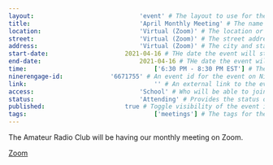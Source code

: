 ```yaml
---
layout:								'event' # The layout to use for the event page. This should never be changed.
title:								'April Monthly Meeting' # The name of the event.
location:							'Virtual (Zoom)' # The location or building of the event.
street:								'Virtual (Zoom)' # The street address of the event.
address:							'Virtual (Zoom)' # The city and state of the event.
start-date:						2021-04-16 # THe date the event will start. YYYY-MM-DD.
end-date:							2021-04-16 # THe date the event will end. YYYY-MM-DD.
time:									['6:30 PM - 8:30 PM EST'] # The time range of the event. Does not include travel. An array of times for multi-day events.
ninerengage-id:				'6671755' # An event id for the event on NinerEngage. Optional.
link:									'' # An external link to the event. Optional.
access:								'School' # Who will be able to join us for the event. Values: 'Club', 'School', or 'Public'.
status:								'Attending' # Provides the status of the event. Values: 'Attending', 'Planned', 'Cancelled'.
published:						true # Toggle visibility of the event in feeds.
tags:									['meetings'] # The tags for the event.
---
```



The Amateur Radio Club will be having our monthly meeting on Zoom.

[Zoom](https://uncc.zoom.us/j/93887297090)

<!--more-->
